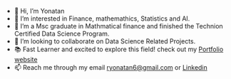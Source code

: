 - 👋 Hi, I’m Yonatan
- 👀 I’m interested in Finance, mathemathics, Statistics and AI.
- 🌱 I’m a Msc graduate in Mathmatical finance and finished the Technion Certified Data Science Program.
- 💞️ I’m looking to collaborate on Data Science Related Projects.
- 📚 Fast Learner and excited to explore this field! check out my [Portfolio website](https://rabi320.github.io/Yonatan-Rabiovich-Portfolio/)
- 📫 Reach me through my email ryonatan6@gmail.com or [Linkedin](https://www.linkedin.com/in/%D7%99%D7%95%D7%A0%D7%AA%D7%9F-%D7%A8%D7%91%D7%99%D7%A0%D7%95%D7%91%D7%99%D7%A5-68a391213/)

<!---
rabi320/rabi320 is a ✨ special ✨ repository because its `README.md` (this file) appears on your GitHub profile.
You can click the Preview link to take a look at your changes.
--->
